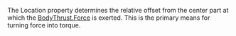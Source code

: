 The Location property determines the relative offset from the center part
at which the [BodyThrust.Force](https://create.roblox.com/docs/reference/engine/classes/BodyThrust#Force) is exerted. This is the primary means for
turning force into torque.
